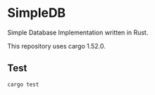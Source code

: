 # SimpleDB

Simple Database Implementation written in Rust.

This repository uses cargo 1.52.0.

## Test

```rust
cargo test
```
